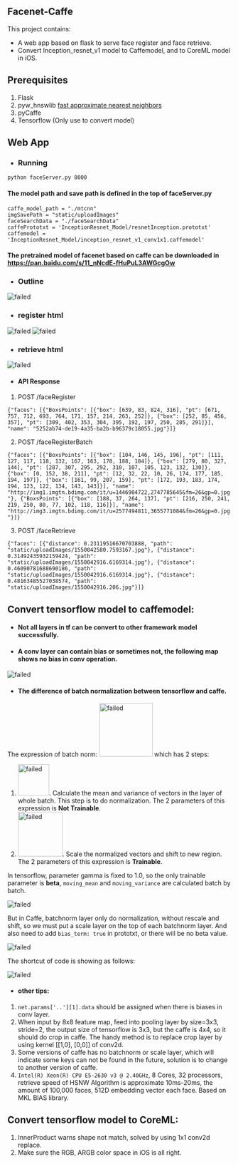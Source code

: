 ## Facenet-Caffe
This project contains:
* A web app based on flask to serve face register and face retrieve.
* Convert Inception_resnet_v1 model to Caffemodel, and to CoreML model in iOS.

## Prerequisites
1. Flask
2. pyw_hnswlib [fast approximate nearest neighbors](https://github.com/nmslib/hnswlib)
3. pyCaffe
4. Tensorflow (Only use to convert model)

## Web App
* ### Running
`python faceServer.py 8000`
#### The model path and save path is defined in the top of faceServer.py
`caffe_model_path = "./mtcnn"`</br>
`imgSavePath = "static/uploadImages"`</br>
`faceSearchData = "./faceSearchData"`</br>
`caffePrototxt = 'InceptionResnet_Model/resnetInception.prototxt'`</br>
`caffemodel = 'InceptionResnet_Model/inception_resnet_v1_conv1x1.caffemodel'`
#### The pretrained model of facenet based on caffe can be downloaded in</br> https://pan.baidu.com/s/11_nNcdE-fHuPuL3AWGcgOw

* ### Outline
![failed](https://github.com/taylorlu/FaceAll/blob/master/resource/web.png)

* ### register html
![failed](https://github.com/taylorlu/FaceAll/blob/master/resource/urlregister.png)
![failed](https://github.com/taylorlu/FaceAll/blob/master/resource/localregister.png)

* ### retrieve html
![failed](https://github.com/taylorlu/FaceAll/blob/master/resource/retrieve.png)
* #### API Response
1. POST /faceRegister

`{"faces": [{"BoxsPoints": [{"box": [639, 83, 824, 316], "pt": [671, 757, 712, 693, 764, 171, 157, 214, 263, 252]}, {"box": [252, 85, 456, 357], "pt": [309, 402, 353, 304, 395, 192, 197, 250, 285, 291]}], "name": "5252ab74-de19-4a35-ba2b-b96379c18055.jpg"}]}`

2. POST /faceRegisterBatch

`{"faces": [{"BoxsPoints": [{"box": [104, 146, 145, 196], "pt": [111, 127, 117, 118, 132, 167, 163, 178, 188, 184]}, {"box": [279, 80, 327, 144], "pt": [287, 307, 295, 292, 310, 107, 105, 123, 132, 130]}, {"box": [0, 152, 38, 211], "pt": [12, 32, 22, 10, 26, 174, 177, 185, 194, 197]}, {"box": [161, 99, 207, 159], "pt": [172, 193, 183, 174, 194, 123, 122, 134, 143, 143]}], "name": "http://img1.imgtn.bdimg.com/it/u=1446904722,2747785645&fm=26&gp=0.jpg"}, {"BoxsPoints": [{"box": [188, 37, 264, 137], "pt": [216, 250, 241, 219, 250, 80, 77, 102, 118, 116]}], "name": "http://img3.imgtn.bdimg.com/it/u=2577494811,3655771084&fm=26&gp=0.jpg"}]}`

3. POST /faceRetrieve

`{"faces": [{"distance": 0.23119516670703888, "path": "static/uploadImages/1550042580.7593167.jpg"}, {"distance": 0.31492435932159424, "path": "static/uploadImages/1550042916.6169314.jpg"}, {"distance": 0.46090781688690186, "path": "static/uploadImages/1550042916.6169314.jpg"}, {"distance": 0.48163485527038574, "path": "static/uploadImages/1550042916.206.jpg"}]}`

## Convert tensorflow model to caffemodel:
* #### Not all layers in tf can be convert to other framework model successfully.
* #### A conv layer can contain bias or sometimes not, the following map shows no bias in conv operation.
![failed](https://github.com/taylorlu/FaceAll/blob/master/resource/batchnorm1.png)
* #### The difference of batch normalization between tensorflow and caffe.
The expression of batch norm: <img src="https://github.com/taylorlu/FaceAll/blob/master/resource/bn1.png" alt="failed" width="120"/>
which has 2 steps:
1. <img src="https://github.com/taylorlu/FaceAll/blob/master/resource/bn3.png" alt="failed" width="70"/>.  Calculate the mean and variance of vectors in the layer of whole batch. This step is to do normalization. The 2 parameters of this expression is **Not Trainable**.
2. <img src="https://github.com/taylorlu/FaceAll/blob/master/resource/bn2.png" alt="failed" width="100"/>.  Scale the normalized vectors and shift to new region. The 2 parameters of this expression is **Trainable**.

In tensorflow, parameter gamma is fixed to 1.0, so the only trainable parameter is **beta**, `moving_mean` and `moving_variance` are calculated batch by batch.

![failed](https://github.com/taylorlu/FaceAll/blob/master/resource/batchnorm2.png)

But in Caffe, batchnorm layer only do normalization, without rescale and shift, so we must put a scale layer on the top of each batchnorm layer. And also need to add `bias_term: true` in prototxt, or there will be no beta value.

![failed](https://github.com/taylorlu/FaceAll/blob/master/resource/batchnorm3.png)

The shortcut of code is showing as follows:

![failed](https://github.com/taylorlu/FaceAll/blob/master/resource/batchnorm4.png)
* #### other tips: 
1. `net.params['..'][1].data` should be assigned when there is biases in conv layer.
2. When input by 8x8 feature map, feed into pooling layer by size=3x3, stride=2, the output size of tensorflow is 3x3, but the caffe is 4x4, so it should do crop in caffe. The handy method is to replace crop layer by using kernel [[1,0], [0,0]] of conv2d.
3. Some versions of caffe has no batchnorm or scale layer, which will indicate some keys can not be found in the future, solution is to change to another version of caffe.
4. `Intel(R) Xeon(R) CPU E5-2630 v3 @ 2.40GHz`, 8 Cores, 32 processors, retrieve speed of HSNW Algorithm is approximate 10ms-20ms, the amount of 100,000 faces, 512D embedding vector each face. Based on MKL BlAS library.

## Convert tensorflow model to CoreML:
1. InnerProduct warns shape not match, solved by using 1x1 conv2d replace.
2. Make sure the RGB, ARGB color space in iOS is all right.
